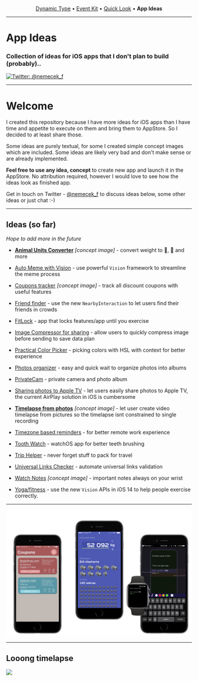 <p align="center">
  <a href="https://github.com/nemecek-filip/DynamicType-ReferenceApp">Dynamic Type</a> &bull;
  <a href="https://github.com/nemecek-filip/EKEventKit.Example">Event Kit</a> &bull;
  <a href="https://github.com/nemecek-filip/QLPreviewController.Example">Quick Look</a>  	&bull;
  <b>App Ideas</b>
</p>

----
# App Ideas

### Collection of ideas for iOS apps that I don't plan to build (probably)..

[![Twitter: @nemecek_f](https://img.shields.io/badge/contact-@nemecek_f-blue.svg?style=flat)](https://twitter.com/nemecek_f)

--- 

# Welcome

I created this repository because I have more ideas for iOS apps than I have time and appetite to execute on them and bring them to AppStore. So I decided to at least share those.

Some ideas are purely textual, for some I created simple concept images which are included. Some ideas are likely very bad and don't make sense or are already implemented.

**Feel free to use any idea, concept** to create new app and launch it in the AppStore. No attribution required, however I would love to see how the ideas look as finished app.

Get in touch on Twitter - [@nemecek_f](https://twitter.com/nemecek_f) to discuss ideas below, some other ideas or just chat :-)

--- 

## Ideas (so far)

_Hope to add more in the future_

- **[Animal Units Converter](Animal-Units-Converter.md)** _[concept image]_ - convert weight to 🐘, 🦓 and more

- [Auto Meme with Vision](Auto-Meme-with-Vision.md) - use powerful `Vision` framework to streamline the meme process

- [Coupons tracker](Coupons-tracker.md) _[concept image]_ - track all discount coupons with useful features

- [Friend finder](friend-finder.md) - use the new `NearbyInteraction` to let users find their friends in crowds

- [FitLock](fit-lock.md) - app that locks features/app until you exercise

- [Image Compressor for sharing](Image-Compressor-for-Sharing.md) - allow users to quickly compress image before sending to save data plan

- [Practical Color Picker](practical-color-picker.md) - picking colors with HSL with context for better experience

- [Photos organizer](photos-organizer.md) - easy and quick wait to organize photos into albums

- [PrivateCam](private-cam.md) - private camera and photo album
 
- [Sharing photos to Apple TV](Image-Sharing-to-Apple-TV.md) - let users easily share photos to Apple TV, the current AirPlay solution in iOS is cumbersome

- **[Timelapse from photos](Loong-timelapse.md)**  _[concept image]_ - let user create video timelapse from pictures so the timelapse isnt constrained to single recording

- [Timezone based reminders](Timezone-reminders.md) - for better remote work experience

- [Tooth Watch](Tooth-Watch.md) - watchOS app for better teeth brushing

- [Trip Helper](Trip-helper.md) - never forget stuff to pack for travel

- [Universal Links Checker](universal-links-checker.md) - automate universal links validation

- [Watch Notes](Watch-Notes.md) _[concept image]_ - important notes always on your wrist

- [Yoga/fitness](Yoga-fitness.md) - use the new `Vision` APIs in iOS 14 to help people exercise correctly.

---

![](ConceptImages/preview.png)

---
## Looong timelapse

![](ConceptImages/looong-timelapse.png)